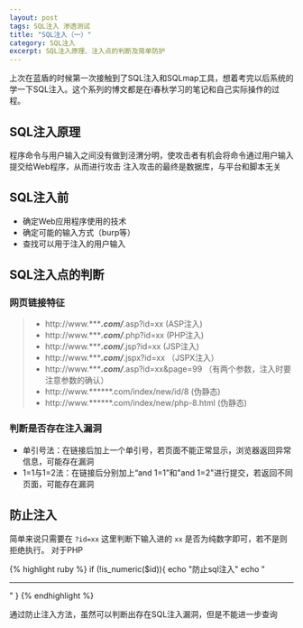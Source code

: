 ```yaml
---
layout: post
tags: SQL注入 渗透测试
title: "SQL注入（一）"
category: SQL注入
excerpt: SQL注入原理、注入点的判断及简单防护
---
```


上次在蓝盾的时候第一次接触到了SQL注入和SQLmap工具，想着考完以后系统的学一下SQL注入。这个系列的博文都是在i春秋学习的笔记和自己实际操作的过程。

## SQL注入原理
程序命令与用户输入之间没有做到泾渭分明，使攻击者有机会将命令通过用户输入提交给Web程序，从而进行攻击 
注入攻击的最终是数据库，与平台和脚本无关
 
## SQL注入前
* 确定Web应用程序使用的技术
* 确定可能的输入方式（burp等）
* 查找可以用于注入的用户输入

## SQL注入点的判断

### 网页链接特征


>* http://www.******.com/***.asp?id=xx (ASP注入)
>* http://www.******.com/***.php?id=xx (PHP注入)
>* http://www.******.com/***.jsp?id=xx (JSP注入)
>* http://www.******.com/***.jspx?id=xx （JSPX注入）
>* http://www.******.com/***.asp?id=xx&page=99 （有两个参数，注入时要注意参数的确认）
>* http://www.******.com/index/new/id/8 (伪静态)
>* http://www.******.com/index/new/php-8.html (伪静态)


### 判断是否存在注入漏洞
* 单引号法：在链接后加上一个单引号，若页面不能正常显示，浏览器返回异常信息，可能存在漏洞
* 1=1与1=2法：在链接后分别加上“and 1=1”和"and 1=2"进行提交，若返回不同页面，可能存在漏洞

## 防止注入
简单来说只需要在 `?id=xx` 这里判断下输入进的 `xx` 是否为纯数字即可，若不是则拒绝执行。
对于PHP

{% highlight ruby %}
if (!is_numeric($id)){
	echo "防止sql注入"
	echo "<hr>"
}
{% endhighlight %}

通过防止注入方法，虽然可以判断出存在SQL注入漏洞，但是不能进一步查询